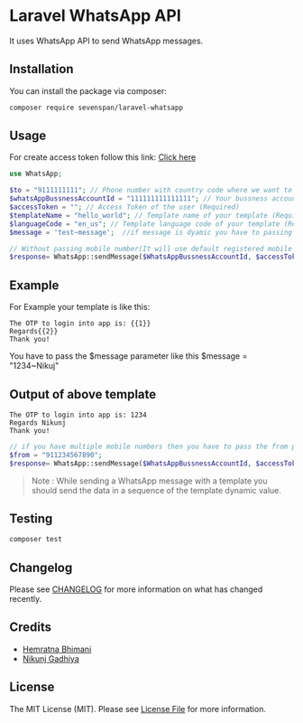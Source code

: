 # Laravel WhatsApp API

It uses WhatsApp API to send WhatsApp messages.

## Installation

You can install the package via composer:

```bash
composer require sevenspan/laravel-whatsapp
```


## Usage

For create access token follow this link: [Click here](https://developers.facebook.com/docs/whatsapp/business-management-api/get-started)

``` php
use WhatsApp;

$to = "9111111111"; // Phone number with country code where we want to send message(Required)
$whatsAppBussnessAccountId = "111111111111111"; // Your bussness account id (waba_id)(Required)
$accessToken = ""; // Access Token of the user (Required)
$templateName = "hello_world"; // Template name of your template (Required)
$languageCode = "en_us"; // Template language code of your template (Required)
$message = 'test~message';  //if message is dyamic you have to passing a parameter order vice
```
``` php
// Without passing mobile number(It will use default registered mobile number)
$response= WhatsApp::sendMessage($WhatsAppBussnessAccountId, $accessToken, $to, $templateName, $languageCode, $message);
```

## Example
For Example your template is like this:

```
The OTP to login into app is: {{1}}
Regards{{2}}
Thank you!
```

You have to pass the $message parameter like this $message = "1234~Nikuj"

## Output of above template
```
The OTP to login into app is: 1234
Regards Nikunj
Thank you!
```

```php
// if you have multiple mobile numbers then you have to pass the from parameter
$from = "911234567890";
$response= WhatsApp::sendMessage($WhatsAppBussnessAccountId, $accessToken, $to, $templateName, $languageCode, $message, $from);

```

> Note : While sending a WhatsApp message with a template you should send the data in a sequence of the template dynamic value.

## Testing

``` bash
composer test
```

## Changelog

Please see [CHANGELOG](CHANGELOG.md) for more information on what has changed recently.


## Credits

- [Hemratna Bhimani](https://github.com/hemratna)
- [Nikunj Gadhiya](https://github.com/nikunj320)

## License

The MIT License (MIT). Please see [License File](LICENSE.md) for more information.
